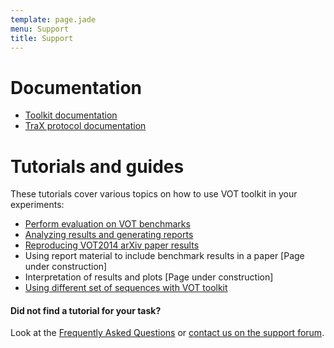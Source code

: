 ```yaml
---
template: page.jade
menu: Support
title: Support
---
```


# Documentation

- [Toolkit documentation](http://box.vicos.si/vot/toolkit/docs/)
- [TraX protocol documentation](http://prints.vicos.si/publications/311/)

# Tutorials and guides

These tutorials cover various topics on how to use VOT toolkit in your experiments:

- [Perform evaluation on VOT benchmarks](/howto/perfeval.html)
- [Analyzing results and generating reports](/howto/analysis.html)
- [Reproducing VOT2014 arXiv paper results](/howto/analysis_vot2014.html)
- Using report material to include benchmark results in a paper [Page under construction]
- Interpretation of results and plots [Page under construction]
- [Using different set of sequences with VOT toolkit](/howto/sequences.html)

<div class="alert alert-info" role="alert">
<div class="icon-left"><i class="glyphicon glyphicon-question-sign hugeicon"></i> </div>
<h4>Did not find a tutorial for your task?</h4>

Look at the [Frequently Asked Questions](/howto/faq.html) or <a href="https://groups.google.com/forum/?hl=en#!forum/votchallenge-help"> contact us on the support forum</a>.
</div>



